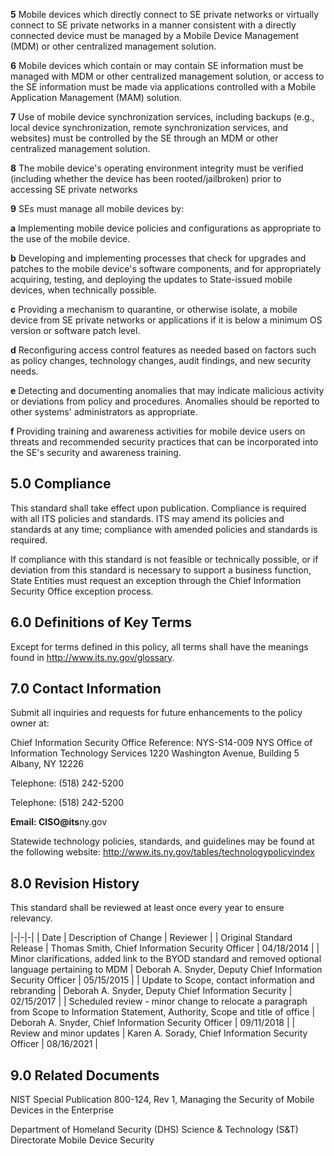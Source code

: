 **5** Mobile devices which directly connect to SE private networks or virtually connect to SE private networks in a manner consistent with a directly connected device must be managed by a Mobile Device Management (MDM) or other centralized management solution.

**6** Mobile devices which contain or may contain SE information must be managed with MDM or other centralized management solution, or access to the SE information must be made via applications controlled with a Mobile Application Management (MAM) solution.

**7** Use of mobile device synchronization services, including backups (e.g., local device synchronization, remote synchronization services, and websites) must be controlled by the SE through an MDM or other centralized management solution.

**8** The mobile device's operating environment integrity must be verified (including whether the device has been rooted/jailbroken) prior to accessing SE private networks

**9** SEs must manage all mobile devices by:

**a** Implementing mobile device policies and configurations as appropriate to the use of the mobile device.

**b** Developing and implementing processes that check for upgrades and patches to the mobile device's software components, and for appropriately acquiring, testing, and deploying the updates to State-issued mobile devices, when technically possible.

**c** Providing a mechanism to quarantine, or otherwise isolate, a mobile device from SE private networks or applications if it is below a minimum OS version or software patch level.

**d** Reconfiguring access control features as needed based on factors such as policy changes, technology changes, audit findings, and new security needs.

**e** Detecting and documenting anomalies that may indicate malicious activity or deviations from policy and procedures. Anomalies should be reported to other systems' administrators as appropriate.

**f** Providing training and awareness activities for mobile device users on threats and recommended security practices that can be incorporated into the SE's security and awareness training.

## **5.0 Compliance**

This standard shall take effect upon publication. Compliance is required with all ITS policies and standards. ITS may amend its policies and standards at any time; compliance with amended policies and standards is required.

If compliance with this standard is not feasible or technically possible, or if deviation from this standard is necessary to support a business function, State Entities must request an exception through the Chief Information Security Office exception process.

## **6.0 Definitions of Key Terms**

Except for terms defined in this policy, all terms shall have the meanings found in http://www.its.ny.gov/glossary.

## **7.0 Contact Information**

Submit all inquiries and requests for future enhancements to the policy owner at:

Chief Information Security Office Reference: NYS-S14-009 NYS Office of Information Technology Services 1220 Washington Avenue, Building 5 Albany, NY 12226

Telephone: (518) 242-5200

Telephone: (518) 242-5200

**Email: CISO@its**ny.gov

Statewide technology policies, standards, and guidelines may be found at the following website: http://www.its.ny.gov/tables/technologypolicyindex

## **8.0 Revision History**

This standard shall be reviewed at least once every year to ensure relevancy.

|-|-|-|
| Date | Description of Change | Reviewer |
| Original Standard Release | Thomas Smith,  Chief Information  Security Officer | 04/18/2014 |
| Minor clarifications, added link to the BYOD  standard and removed optional language  pertaining to MDM | Deborah A. Snyder,  Deputy Chief  Information Security  Officer | 05/15/2015 |
| Update to Scope, contact information and  rebranding | Deborah A. Snyder,  Deputy Chief  Information Security | 02/15/2017 |
| Scheduled review - minor change to relocate a  paragraph from Scope to Information  Statement, Authority, Scope and title of office | Deborah A. Snyder,  Chief Information  Security Officer | 09/11/2018 |
| Review and minor updates | Karen A. Sorady,  Chief Information  Security Officer | 08/16/2021 |

## **9.0 Related Documents**

NIST Special Publication 800-124, Rev 1, Managing the Security of Mobile Devices in the Enterprise $_{ }$

Department of Homeland Security (DHS) Science & Technology (S&T) Directorate Mobile Device Security